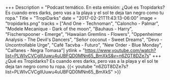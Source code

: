 +++
Description = "Podcast temático. En esta emisión: ¿Qué es Tropidarks? Es cuando eres darks, pero vas a la playa y el sol te deja tan negro como tu ropa."
Title = "TropiDarks"
date = "2017-02-21T11:43:13-06:00"
image = "tropidarks.png"
tracks = ["And One - Technoman", "Caloncho - Palmar", "Modele Mecanique - Dark of the moon", "Bauhaus - Harry", "Fischerspooner - Emerge", "Hawaiian Gremlins - Flowers", "Oppenheimer Analysis - The Devil's Dancers", "Señor coconut - Sweet Dreams", "Devo - Uncontrollable Urge", "Café Tacvba - Futuro", "New Order - Blue Monday", "Caifanes - Negra Tomasa"]
ytlink = "https://www.youtube.com/watch?list=PLWlvCVCglIUuwu4uUBFQD0MNn65_BmXkS&v=n6ZGT8DZe7s"
+++
¿Qué es Tropidarks? Es cuando eres darks, pero vas a la playa y el sol te deja tan negro como tu ropa.
{{< youtube "n6ZGT8DZe7s?list=PLWlvCVCglIUuwu4uUBFQD0MNn65_BmXkS" >}}
